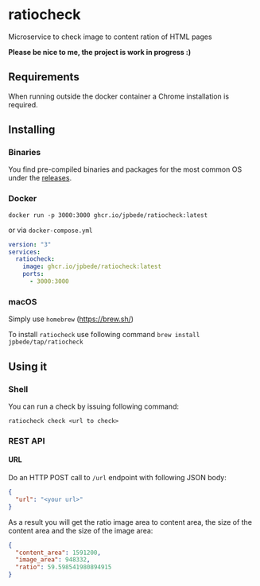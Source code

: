 # ratiocheck
Microservice to check image to content ration of HTML pages

**Please be nice to me, the project is work in progress :)**

## Requirements
When running outside the docker container a Chrome installation is required. 

## Installing

### Binaries
You find pre-compiled binaries and packages for the most common OS under the [releases](https://github.com/jpbede/ratiocheck/releases).

### Docker
```shell
docker run -p 3000:3000 ghcr.io/jpbede/ratiocheck:latest
```

or via `docker-compose.yml`

```yaml
version: "3"
services:
  ratiocheck:
    image: ghcr.io/jpbede/ratiocheck:latest
    ports:
      - 3000:3000
```

### macOS
Simply use `homebrew` (https://brew.sh/)

To install `ratiocheck` use following command `brew install jpbede/tap/ratiocheck`

## Using it

### Shell

You can run a check by issuing following command:

```shell
ratiocheck check <url to check>
```

### REST API

#### URL

Do an HTTP POST call to `/url` endpoint with following JSON body:

```json
{
  "url": "<your url>"
}
```

As a result you will get the ratio image area to content area, the size of the content area and the size of the image area:

```json
{
  "content_area": 1591200,
  "image_area": 948332,
  "ratio": 59.598541980894915
}
```